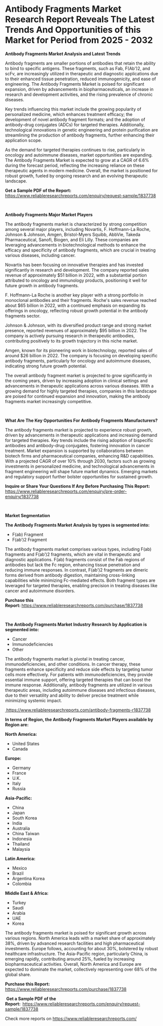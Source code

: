 <p><h1>Antibody Fragments Market Research Report Reveals The Latest Trends And Opportunities of this Market for Period from 2025 - 2032</h1></p><p><strong>Antibody Fragments Market Analysis and Latest Trends</strong></p>
<p><p>Antibody fragments are smaller portions of antibodies that retain the ability to bind to specific antigens. These fragments, such as Fab, F(Ab')2, and scFv, are increasingly utilized in therapeutic and diagnostic applications due to their enhanced tissue penetration, reduced immunogenicity, and ease of engineering. The Antibody Fragments Market is poised for significant expansion, driven by advancements in biopharmaceuticals, an increase in research and development activities, and the rising prevalence of chronic diseases.</p><p>Key trends influencing this market include the growing popularity of personalized medicine, which enhances treatment efficacy; the development of novel antibody fragment formats; and the adoption of antibody-drug conjugates (ADCs) for targeted therapies. Additionally, technological innovations in genetic engineering and protein purification are streamlining the production of antibody fragments, further enhancing their application scope. </p><p>As the demand for targeted therapies continues to rise, particularly in oncology and autoimmune diseases, market opportunities are expanding. The Antibody Fragments Market is expected to grow at a CAGR of 6.6% during the forecast period, reflecting the increasing reliance on these therapeutic agents in modern medicine. Overall, the market is positioned for robust growth, fueled by ongoing research and an evolving therapeutic landscape.</p></p>
<p><strong>Get a Sample PDF of the Report:&nbsp;</strong> <a href="https://www.reliableresearchreports.com/enquiry/request-sample/1837738?utm_campaign=3281&utm_medium=2&utm_source=Github&utm_content=ia&utm_term=08032025&utm_id=antibody-fragments">https://www.reliableresearchreports.com/enquiry/request-sample/1837738</a></p>
<p>&nbsp;</p>
<p><strong>Antibody Fragments Major Market Players</strong></p>
<p><p>The antibody fragments market is characterized by strong competition among several major players, including Novartis, F. Hoffmann-La Roche, Johnson & Johnson, Amgen, Bristol-Myers Squibb, AbbVie, Takeda Pharmaceutical, Sanofi, Biogen, and Eli Lilly. These companies are leveraging advancements in biotechnological methods to enhance the efficacy and specificity of antibody fragments, which are crucial in treating various diseases, including cancer.</p><p>Novartis has been focusing on innovative therapies and has invested significantly in research and development. The company reported sales revenue of approximately $51 billion in 2022, with a substantial portion attributed to oncology and immunology products, positioning it well for future growth in antibody fragments.</p><p>F. Hoffmann-La Roche is another key player with a strong portfolio in monoclonal antibodies and their fragments. Roche's sales revenue reached about $65 billion in 2022, with a continued emphasis on expanding its offerings in oncology, reflecting robust growth potential in the antibody fragments sector.</p><p>Johnson & Johnson, with its diversified product range and strong market presence, reported revenues of approximately $95 billion in 2022. The company is actively pursuing research in therapeutic antibodies, contributing positively to its growth trajectory in this niche market.</p><p>Amgen, known for its pioneering work in biotechnology, reported sales of around $26 billion in 2022. The company is focusing on developing specific antibody fragments, particularly for oncology and autoimmune diseases, indicating strong future growth potential.</p><p>The overall antibody fragment market is projected to grow significantly in the coming years, driven by increasing adoption in clinical settings and advancements in therapeutic applications across various diseases. With a growing demand for highly targeted therapies, companies in this landscape are poised for continued expansion and innovation, making the antibody fragments market increasingly competitive.</p></p>
<p>&nbsp;</p>
<p><strong>What Are The Key Opportunities For Antibody Fragments Manufacturers?</strong></p>
<p><p>The antibody fragments market is projected to experience robust growth, driven by advancements in therapeutic applications and increasing demand for targeted therapies. Key trends include the rising adoption of bispecific antibodies and antibody-drug conjugates, fostering innovation in cancer treatment. Market expansion is supported by collaborations between biotech firms and pharmaceutical companies, enhancing R&D capabilities. With a projected CAGR of over 10% through 2030, factors such as growing investments in personalized medicine, and technological advancements in fragment engineering will shape future market dynamics. Emerging markets and regulatory support further bolster opportunities for sustained growth.</p></p>
<p><strong>Inquire or Share Your Questions If Any Before Purchasing This Report:</strong> <a href="https://www.reliableresearchreports.com/enquiry/pre-order-enquiry/1837738?utm_campaign=3281&utm_medium=2&utm_source=Github&utm_content=ia&utm_term=08032025&utm_id=antibody-fragments">https://www.reliableresearchreports.com/enquiry/pre-order-enquiry/1837738</a></p>
<p>&nbsp;</p>
<p><strong>Market Segmentation</strong></p>
<p><strong>The Antibody Fragments Market Analysis by types is segmented into:</strong></p>
<p><ul><li>F(ab) Fragment</li><li>F(ab’)2 Fragment</li></ul></p>
<p><p>The antibody fragments market comprises various types, including F(ab) fragments and F(ab’)2 fragments, which are vital in therapeutic and diagnostic applications. F(ab) fragments consist of the Fab regions of antibodies but lack the Fc region, enhancing tissue penetration and reducing immune responses. In contrast, F(ab’)2 fragments are dimeric forms derived from antibody digestion, maintaining cross-linking capabilities while minimizing Fc-mediated effects. Both fragment types are leveraged for targeted therapies, enabling precision in treating diseases like cancer and autoimmune disorders.</p></p>
<p><strong>Purchase this Report:&nbsp;</strong><a href="https://www.reliableresearchreports.com/purchase/1837738?utm_campaign=3281&utm_medium=2&utm_source=Github&utm_content=ia&utm_term=08032025&utm_id=antibody-fragments">https://www.reliableresearchreports.com/purchase/1837738</a></p>
<p>&nbsp;</p>
<p><strong>The Antibody Fragments Market Industry Research by Application is segmented into:</strong></p>
<p><ul><li>Cancer</li><li>Immunodeficiencies</li><li>Other</li></ul></p>
<p><p>The antibody fragments market is pivotal in treating cancer, immunodeficiencies, and other conditions. In cancer therapy, these fragments enhance specificity and reduce side effects by targeting tumor cells more effectively. For patients with immunodeficiencies, they provide essential immune support, offering targeted therapies that can boost the immune response. Additionally, antibody fragments are utilized in various therapeutic areas, including autoimmune diseases and infectious diseases, due to their versatility and ability to deliver precise treatment while minimizing systemic impact.</p></p>
<p><a href="https://www.reliableresearchreports.com/antibody-fragments-r1837738?utm_campaign=3281&utm_medium=2&utm_source=Github&utm_content=ia&utm_term=08032025&utm_id=antibody-fragments">&nbsp;https://www.reliableresearchreports.com/antibody-fragments-r1837738</a></p>
<p><strong>In terms of Region, the Antibody Fragments Market Players available by Region are:</strong></p>
<p>
    <p> <strong> North America: </strong>
        <ul>
            <li>United States</li>
            <li>Canada</li>
        </ul>
        </p> 
    <p> <strong> Europe: </strong>
        <ul>
            <li>Germany</li>
            <li>France</li>
            <li>U.K.</li>
            <li>Italy</li>
            <li>Russia</li>
        </ul>
        </p> 
    <p> <strong> Asia-Pacific: </strong>
        <ul>
            <li>China</li>
            <li>Japan</li>
            <li>South Korea</li>
            <li>India</li>
            <li>Australia</li>
            <li>China Taiwan</li>
            <li>Indonesia</li>
            <li>Thailand</li>
            <li>Malaysia</li>
        </ul>
        </p> 
    <p> <strong> Latin America: </strong>
        <ul>
            <li>Mexico</li>
            <li>Brazil</li>
            <li>Argentina Korea</li>
            <li>Colombia</li>
        </ul>
        </p> 
    <p> <strong> Middle East & Africa: </strong>
        <ul>
            <li>Turkey</li>
            <li>Saudi</li>
            <li>Arabia</li>
            <li>UAE</li>
            <li>Korea</li>
        </ul>
    </p>
    </p>
<p><p>The antibody fragments market is poised for significant growth across various regions. North America leads with a market share of approximately 38%, driven by advanced research facilities and high pharmaceutical investments. Europe follows, accounting for about 30%, bolstered by robust healthcare infrastructure. The Asia-Pacific region, particularly China, is emerging rapidly, contributing around 25%, fueled by increasing biopharmaceutical activities. Overall, North America and Europe are expected to dominate the market, collectively representing over 68% of the global share.</p></p>
<p><strong>Purchase this Report: </strong><a href="https://www.reliableresearchreports.com/purchase/1837738?utm_campaign=3281&utm_medium=2&utm_source=Github&utm_content=ia&utm_term=08032025&utm_id=antibody-fragments">https://www.reliableresearchreports.com/purchase/1837738</a></p>
<p>&nbsp;<strong>Get a Sample PDF of the Report:&nbsp;&nbsp;</strong><a href="https://www.reliableresearchreports.com/enquiry/request-sample/1837738?utm_campaign=3281&utm_medium=2&utm_source=Github&utm_content=ia&utm_term=08032025&utm_id=antibody-fragments">https://www.reliableresearchreports.com/enquiry/request-sample/1837738</a></p>
<p><strong></strong></p>
<p>Check more reports on <a href="https://www.reliableresearchreports.com/?utm_campaign=3281&utm_medium=2&utm_source=Github&utm_content=ia&utm_term=08032025&utm_id=antibody-fragments">https://www.reliableresearchreports.com/</a></p>